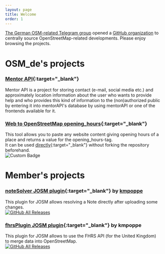 ```yaml
---
layout: page
title: Welcome
order: 1
---
```

[The German OSM-related Telegram group](https://t.me/OSM_de) opened a [GitHub organization](https://github.com/OSM-de) to centrally source OpenStreetMap-related developments. Please enjoy browsing the projects.

# **OSM_de's projects**

### [Mentor API](https://github.com/OSM-de/mentorAPI){:target="_blank"}

Mentor API is a project for storing contact (e-mail, social media etc.) and approximately location information about the user who wants to provide help and who provides this kind of information to the (non)authorized public by entering it into mentorAPI's database by using mentorAPI or one of the frontends available for it. 

### [Web to OpenStreetMap opening_hours](https://github.com/OSM-de/WebToOSMOH){:target="_blank"}

This tool allows you to paste any website content giving opening hours of a place and returns a value for the opening_hours-tag.<br/>
It can be used [directly](https://osm-de.github.io/WebToOSMOH){:target="_blank"} without forking the repository beforehand.<br/>
![Custom Badge](https://img.shields.io/badge/dynamic/json?color=%233866af&label=no.%20of%20conversions&query=%24.value&url=https%3A%2F%2Fapi.countapi.xyz%2Fget%2Fosm-de-telegram%2Fwebtoosmoh-usage&style=for-the-badge)

# **Member's projects**

### [noteSolver JOSM plugin](https://github.com/kmpoppe/noteSolver){:target="_blank"} by [kmpoppe](/members/#kmpoppe)

This plugin for JOSM allows resolving a Note directly after uploading some changes.<br/>
[![GitHub All Releases](https://img.shields.io/github/downloads/kmpoppe/noteSolver/total?style=for-the-badge)](https://github.com/kmpoppe/noteSolver/releases/latest)

### [fhrsPlugin JOSM plugin](https://github.com/kmpoppe/fhrsPlugin){:target="_blank"} by kmpoppe

This plugin for JOSM allows to use the FHRS API (for the United Kingdom) to merge data into OpenStreetMap.<br/>
[![GitHub All Releases](https://img.shields.io/github/downloads/kmpoppe/fhrsPlugin/total?style=for-the-badge)](https://github.com/kmpoppe/fhrsPlugin/releases/latest)

